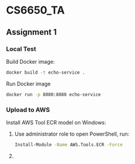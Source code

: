 # CS6650_TA

## Assignment 1
### Local Test
Build Docker image:

```sh
docker build -t echo-service .
```

Run Docker image
```sh
docker run -p 8080:8080 echo-service
```

### Upload to AWS
Install AWS Tool ECR model on Windows:
1. Use administrator role to open PowerShell, run:
    ```sh
    Install-Module -Name AWS.Tools.ECR -Force
    ```
2. 